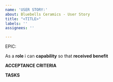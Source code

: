 ```yaml
---
name: 'USER STORY:'
about: Bluebells Ceramics - User Story
title: "<TITLE>"
labels: ''
assignees: ''

---
```


EPIC: <epic>

As a **role** i can **capability** so that **received benefit**

**ACCEPTANCE CRITERIA**

**TASKS**
